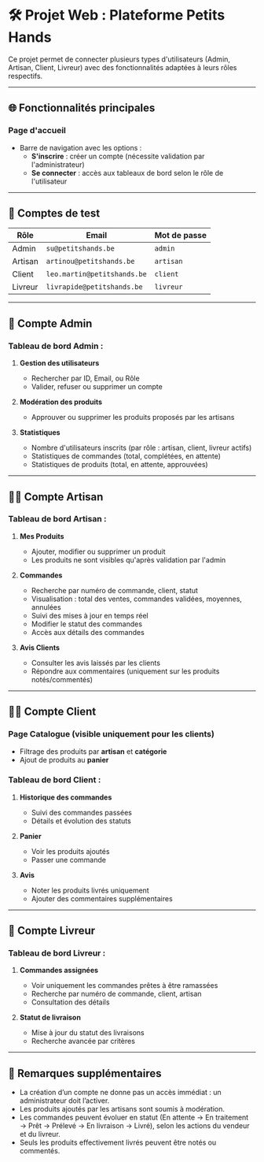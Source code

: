 # 🛠️ Projet Web : Plateforme Petits Hands

Ce projet permet de connecter plusieurs types d'utilisateurs (Admin, Artisan, Client, Livreur) avec des fonctionnalités adaptées à leurs rôles respectifs.

---

## 🌐 Fonctionnalités principales

### Page d'accueil
- Barre de navigation avec les options :
  - **S'inscrire** : créer un compte (nécessite validation par l'administrateur)
  - **Se connecter** : accès aux tableaux de bord selon le rôle de l'utilisateur

---

## 🔐 Comptes de test

| Rôle     | Email                               | Mot de passe |
|----------|-------------------------------------|--------------|
| Admin    | `su@petitshands.be`                | `admin`      |
| Artisan  | `artinou@petitshands.be`           | `artisan`    |
| Client   | `leo.martin@petitshands.be`        | `client`     |
| Livreur  | `livrapide@petitshands.be`         | `livreur`    |

---

## 👤 Compte **Admin**

### Tableau de bord Admin :
1. **Gestion des utilisateurs**
   - Rechercher par ID, Email, ou Rôle
   - Valider, refuser ou supprimer un compte

2. **Modération des produits**
   - Approuver ou supprimer les produits proposés par les artisans

3. **Statistiques**
   - Nombre d'utilisateurs inscrits (par rôle : artisan, client, livreur actifs)
   - Statistiques de commandes (total, complétées, en attente)
   - Statistiques de produits (total, en attente, approuvées)

---

## 🧑‍🎨 Compte **Artisan**

### Tableau de bord Artisan :
1. **Mes Produits**
   - Ajouter, modifier ou supprimer un produit
   - Les produits ne sont visibles qu'après validation par l'admin

2. **Commandes**
   - Recherche par numéro de commande, client, statut
   - Visualisation : total des ventes, commandes validées, moyennes, annulées
   - Suivi des mises à jour en temps réel
   - Modifier le statut des commandes
   - Accès aux détails des commandes

3. **Avis Clients**
   - Consulter les avis laissés par les clients
   - Répondre aux commentaires (uniquement sur les produits notés/commentés)

---

## 🧑‍💼 Compte **Client**

### Page Catalogue (visible uniquement pour les clients)
- Filtrage des produits par **artisan** et **catégorie**
- Ajout de produits au **panier**

### Tableau de bord Client :
1. **Historique des commandes**
   - Suivi des commandes passées
   - Détails et évolution des statuts

2. **Panier**
   - Voir les produits ajoutés
   - Passer une commande

3. **Avis**
   - Noter les produits livrés uniquement
   - Ajouter des commentaires supplémentaires

---

## 🚚 Compte **Livreur**

### Tableau de bord Livreur :
1. **Commandes assignées**
   - Voir uniquement les commandes prêtes à être ramassées
   - Recherche par numéro de commande, client, artisan
   - Consultation des détails

2. **Statut de livraison**
   - Mise à jour du statut des livraisons
   - Recherche avancée par critères

---

## 📝 Remarques supplémentaires

- La création d’un compte ne donne pas un accès immédiat : un administrateur doit l’activer.
- Les produits ajoutés par les artisans sont soumis à modération.
- Les commandes peuvent évoluer en statut (En attente → En traitement → Prêt → Prélevé → En livraison → Livré), selon les actions du vendeur et du livreur.
- Seuls les produits effectivement livrés peuvent être notés ou commentés.